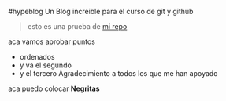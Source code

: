 #hypeblog
Un Blog increible para el curso de git y github 

> esto es una prueba de [mi repo](hthttps://github.com/josed59/hyperblog/blob/master/blogpost.htmltp:// "mi repo")

aca vamos aprobar puntos
- ordenados
- y va el segundo
-  y el tercero 
Agradecimiento a todos los que me han apoyado

aca puedo colocar **Negritas**
